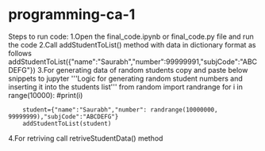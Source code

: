 # programming-ca-1
Steps to run code:
1.Open the final_code.ipynb or final_code.py file and run the code
2.Call addStudentToList() method with data in dictionary format as follows
	addStudentToList({"name":"Saurabh","number":99999991,"subjCode":"ABCDEFG"})
3.For generating data of random students copy and paste below snippets to jupyter
	'''Logic for generating random student numbers and inserting it into the students list'''
	from random import randrange
	for i in range(10000):
		#print(i)
	   
		student={"name":"Saurabh","number": randrange(10000000, 99999999),"subjCode":"ABCDEFG"}
		addStudentToList(student)


	
4.For retriving call retriveStudentData() method

